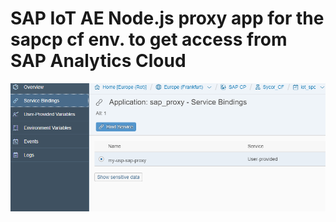 # SAP IoT AE Node.js proxy app for the sapcp cf env. to get access from SAP Analytics Cloud


![Alt text](pics/udv_1.PNG?raw=true "SAP CP Cloud Fiundry service binding ")
